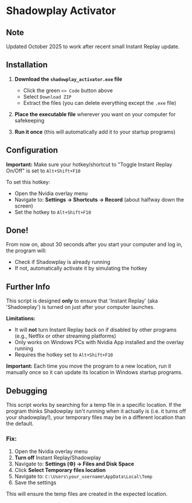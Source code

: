 # Shadowplay Activator

## Note
Updated October 2025 to work after recent small Instant Replay update.

## Installation

1. **Download the `shadowplay_activator.exe` file**
   - Click the green `<> Code` button above
   - Select `Download ZIP`
   - Extract the files (you can delete everything except the `.exe` file)

2. **Place the executable file** wherever you want on your computer for safekeeping

3. **Run it once** (this will automatically add it to your startup programs)

## Configuration

**Important:** Make sure your hotkey/shortcut to "Toggle Instant Replay On/Off" is set to `Alt+Shift+F10`

To set this hotkey:
- Open the Nvidia overlay menu
- Navigate to: **Settings → Shortcuts → Record** (about halfway down the screen)
- Set the hotkey to `Alt+Shift+F10`

## Done!

From now on, about 30 seconds after you start your computer and log in, the program will:
- Check if Shadowplay is already running
- If not, automatically activate it by simulating the hotkey

## Further Info

This script is designed **only** to ensure that 'Instant Replay' (aka 'Shadowplay') is turned on just after your computer launches. 

**Limitations:**
- It will **not** turn Instant Replay back on if disabled by other programs (e.g., Netflix or other streaming platforms)
- Only works on Windows PCs with Nvidia App installed and the overlay running
- Requires the hotkey set to `Alt+Shift+F10`

**Important:** Each time you move the program to a new location, run it manually once so it can update its location in Windows startup programs.

## Debugging

This script works by searching for a temp file in a specific location. If the program thinks Shadowplay isn't running when it actually is (i.e. it turns off your shadowplay!), your temporary files may be in a different location than the default.

### Fix:

1. Open the Nvidia overlay menu
2. **Turn off** Instant Replay/Shadowplay
3. Navigate to: **Settings (⚙️) → Files and Disk Space** 
4. Click **Select Temporary files location**
5. Navigate to: `C:\Users\your_username\AppData\Local\Temp`
6. Save the settings

This will ensure the temp files are created in the expected location.
